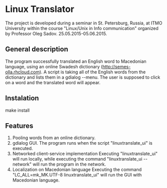 Linux Translator
================
The project is developed during a seminar in St. Petersburg, Russia, at ITMO University within the course "Linux/Unix in Info communication" organized by Professor Oleg Sadov. 25.05.2015-05.06.2015.


General description
-------------------
The program successfully translated an English word to Macedonian language, using an online Swadesh dictionary (http://semes-olla.rhcloud.com). A script is taking all of the English words from the dictionary and lists them in a gdialog --menu. The user is supposed to click on a word and the translated word will appear. 


Instalation
-----------
make install

Features
--------
1) Pooling words from an online dictionary.
2) gdialog GUI.
	The program runs when the script "linuxtranslate_ui" is executed.
3) Networked client-service implementation
	Executing "linuxtranslate_ui" will run locally, while executing the command "linuxtranslate_ui --network" will run  the program in the network.
4) Localization on Macedonian language
	Executing the command "LC_ALL=mk_MK.UTF-8 linuxtranslate_ui" will run the GUI with Macedonian language.


